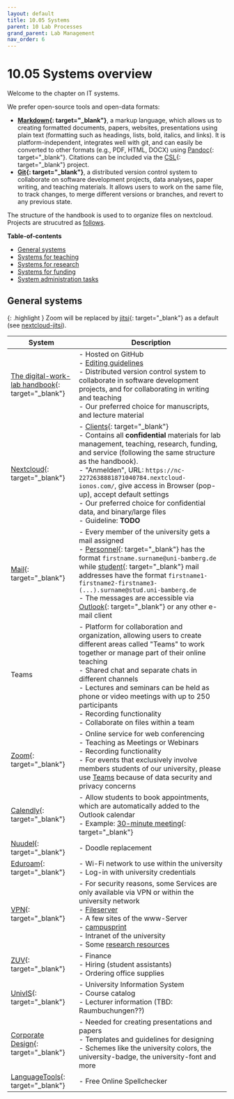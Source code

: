 ```yaml
---
layout: default
title: 10.05 Systems
parent: 10 Lab Processes
grand_parent: Lab Management
nav_order: 6
---
```


# 10.05 Systems overview

Welcome to the chapter on IT systems.
<!-- 
This guide is intended to offer you with a useful overview on the many IT technologies and tools that support the administrative processes and lead you to the right places to learn more about them.
This manual will serve as resource for navigating the digital environment, from learning platforms to communication tools, data analysis software to writing tools.
-->
We prefer open-source tools and open-data formats:

- **[Markdown](https://www.markdownguide.org/){: target="_blank"}**, a markup language, which allows us to creating formatted documents, papers, websites, presentations using plain text (formatting such as headings, lists, bold, italics, and links). It is platform-independent, integrates well with git, and can easily be converted to other formats (e.g., PDF, HTML, DOCX) using [Pandoc](https://pandoc.org/){: target="_blank"}. Citations can be included via the [CSL](https://citationstyles.org/){: target="_blank"} project.
- **[Git](https://git-scm.com/){: target="_blank"}**, a distributed version control system to collaborate on software development projects, data analyses, paper writing, and teaching materials. It allows users to work on the same file, to track changes, to merge different versions or branches, and revert to any previous state.

The structure of the handbook is used to to organize files on nextcloud. Projects are strucutred as [follows](LINK).

**Table-of-contents**

- [General systems](#general-systems)
- [Systems for teaching](../../30-teaching/30_processes/30.03.systems.html)
- [Systems for research](../../20-research/20_processes/20.03.systems.html)
- [Systems for funding](../../40-funding/40_processes/40.03.systems.html)
- [System administration tasks](10.90.administration.html)

## General systems

{: .highlight }
Zoom will be replaced by [jitsi](https://jitsi.org/){: target="_blank"} as a default (see [nextcloud-jitsi](https://github.com/nextcloud/jitsi?tab=readme-ov-file)).

 System | Description |
---|---|
[The digital-work-lab handbook](https://digital-work-lab.github.io/handbook/){: target="_blank"}| - Hosted on GitHub<br>- [Editing guidelines](10.10.handbook.html)<br>- Distributed version control system to collaborate in software development projects, and for collaborating in writing and teaching<br>- Our preferred choice for manuscripts, and lecture material |
[Nextcloud](https://nc-2272638881871040784.nextcloud-ionos.com/){: target="_blank"}| - [Clients](https://nextcloud.com/de/install/#install-clients){: target="_blank"}<br>- Contains all **confidential** materials for lab management, teaching, research, funding, and service (following the same structure as the handbook).<br>- "Anmelden", URL: ``https://nc-2272638881871040784.nextcloud-ionos.com/``, give access in Browser (pop-up), accept default settings<br>- Our preferred choice for confidential data, and binary/large files<br>- Guideline: **TODO** |
[Mail](https://www.uni-bamberg.de/its/dienstleistungen/mail/zugriff/){: target="_blank"}| - Every member of the university gets a mail assigned<br>- [Personnel](https://www.uni-bamberg.de/its/dienstleistungen/mail/wlv/){: target="_blank"} has the format `firstname.surname@uni-bamberg.de` while [student](https://www.uni-bamberg.de/its/dienstleistungen/mail/studium/){: target="_blank"} mail addresses have the format `firstname1-firstname2-firstname3-(...).surname@stud.uni-bamberg.de`<br>- The messages are accessible via [Outlook](https://www.uni-bamberg.de/its/dienstleistungen/mail/zugriff/outlook/){: target="_blank"} or any other e-mail client |
Teams | - Platform for collaboration and organization, allowing users to create different areas called "Teams" to work together or manage part of their online teaching<br>- Shared chat and separate chats in different channels<br>- Lectures and seminars can be held as phone or video meetings with up to 250 participants<br>- Recording functionality<br>- Collaborate on files within a team |
[Zoom](https://www.uni-bamberg.de/its/dienstleistungen/tele/video/zoom/){: target="_blank"}| - Online service for web conferencing<br>- Teaching as Meetings or Webinars<br>- Recording functionality<br>- For events that exclusively involve members students of our university, please use [Teams](#teams) because of data security and privacy concerns |
[Calendly](https://calendly.com/event_types/user/me){: target="_blank"}| - Allow students to book appointments, which are automatically added to the Outlook calendar<br>- Example: [30-minute meeting](https://calendly.com/gerit-wagner/30min?month=2023-07){: target="_blank"} |
[Nuudel](https://nuudel.digitalcourage.de/){: target="_blank"}| - Doodle replacement |
[Eduroam](https://www.uni-bamberg.de/its/dienstleistungen/netz/wlan/eduroam/){: target="_blank"}| - Wi-Fi network to use within the university<br>- Log-in with university credentials |
[VPN](https://www.uni-bamberg.de/its/dienstleistungen/netz/vpn/einrichten/){: target="_blank"}| - For security reasons, some Services are only available via VPN or within the university network<br>    - [Fileserver](#fileserver)<br>    - A few sites of the www-Server<br>    - [campusprint](#printing-and-scanning-campusprint)<br>    - Intranet of the university<br>    - Some [research resources](#research-resources) |
[ZUV](https://zuvportal.uni-bamberg.de/){: target="_blank"}| - Finance<br>- Hiring (student assistants)<br>- Ordering office supplies |
[UnivIS](https://univis.uni-bamberg.de/){: target="_blank"}| - University Information System<br>- Course catalog<br>- Lecturer information (TBD: Raumbuchungen??) |
[Corporate Design](https://vc.uni-bamberg.de/course/view.php?id=265){: target="_blank"}| - Needed for creating presentations and papers<br>- Templates and guidelines for designing<br>- Schemes like the university colors, the university-badge, the university-font and more |
[LanguageTools](https://languagetool.org/de){: target="_blank"}| - Free Online Spellchecker |
